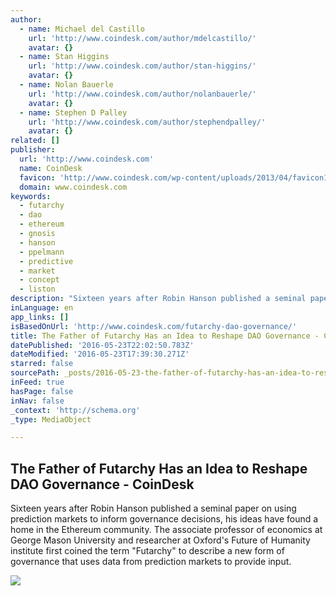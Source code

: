 ```yaml
---
author:
  - name: Michael del Castillo
    url: 'http://www.coindesk.com/author/mdelcastillo/'
    avatar: {}
  - name: Stan Higgins
    url: 'http://www.coindesk.com/author/stan-higgins/'
    avatar: {}
  - name: Nolan Bauerle
    url: 'http://www.coindesk.com/author/nolanbauerle/'
    avatar: {}
  - name: Stephen D Palley
    url: 'http://www.coindesk.com/author/stephendpalley/'
    avatar: {}
related: []
publisher:
  url: 'http://www.coindesk.com'
  name: CoinDesk
  favicon: 'http://www.coindesk.com/wp-content/uploads/2013/04/favicon1.ico?ffe887'
  domain: www.coindesk.com
keywords:
  - futarchy
  - dao
  - ethereum
  - gnosis
  - hanson
  - ppelmann
  - predictive
  - market
  - concept
  - liston
description: "Sixteen years after Robin Hanson published a seminal paper on using prediction markets to inform governance decisions, his ideas have found a home in the Ethereum community. The associate professor of economics at George Mason University and researcher at Oxford's Future of Humanity institute first coined the term \"Futarchy\" to describe a new form of governance that uses data from prediction markets to provide input."
inLanguage: en
app_links: []
isBasedOnUrl: 'http://www.coindesk.com/futarchy-dao-governance/'
title: The Father of Futarchy Has an Idea to Reshape DAO Governance - CoinDesk
datePublished: '2016-05-23T22:02:50.783Z'
dateModified: '2016-05-23T17:39:30.271Z'
starred: false
sourcePath: _posts/2016-05-23-the-father-of-futarchy-has-an-idea-to-reshape-dao-governance.md
inFeed: true
hasPage: false
inNav: false
_context: 'http://schema.org'
_type: MediaObject

---
```

<article style=""><h1>The Father of Futarchy Has an Idea to Reshape DAO Governance - CoinDesk</h1><p>Sixteen years after Robin Hanson published a seminal paper on using prediction markets to inform governance decisions, his ideas have found a home in the Ethereum community. The associate professor of economics at George Mason University and researcher at Oxford's Future of Humanity institute first coined the term "Futarchy" to describe a new form of governance that uses data from prediction markets to provide input.</p><img src="http://media.coindesk.com/2016/05/robin-hanson-image.jpg" /></article>